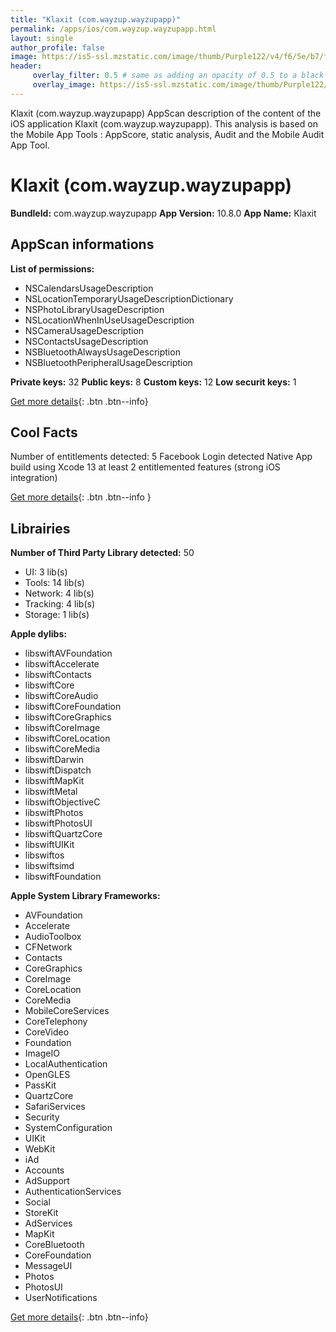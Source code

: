 ```yaml
---
title: "Klaxit (com.wayzup.wayzupapp)"
permalink: /apps/ios/com.wayzup.wayzupapp.html
layout: single
author_profile: false
image: https://is5-ssl.mzstatic.com/image/thumb/Purple122/v4/f6/5e/b7/f65eb707-ab50-7494-8cf2-7309916055b9/AppIcon-0-0-1x_U007emarketing-0-0-0-5-0-0-sRGB-0-0-0-GLES2_U002c0-512MB-85-220-0-0.jpeg/512x512bb.jpg
header: 
     overlay_filter: 0.5 # same as adding an opacity of 0.5 to a black background
     overlay_image: https://is5-ssl.mzstatic.com/image/thumb/Purple122/v4/f6/5e/b7/f65eb707-ab50-7494-8cf2-7309916055b9/AppIcon-0-0-1x_U007emarketing-0-0-0-5-0-0-sRGB-0-0-0-GLES2_U002c0-512MB-85-220-0-0.jpeg/512x512bb.jpg
---
```

Klaxit (com.wayzup.wayzupapp) AppScan description of the content of the iOS application Klaxit (com.wayzup.wayzupapp). This analysis is based on the Mobile App Tools : AppScore, static analysis, Audit and the Mobile Audit App Tool.

# Klaxit (com.wayzup.wayzupapp)

**BundleId:** com.wayzup.wayzupapp
**App Version:** 10.8.0
**App Name:** Klaxit


## AppScan informations 

**List of permissions:** 
- NSCalendarsUsageDescription
- NSLocationTemporaryUsageDescriptionDictionary
- NSPhotoLibraryUsageDescription
- NSLocationWhenInUseUsageDescription
- NSCameraUsageDescription
- NSContactsUsageDescription
- NSBluetoothAlwaysUsageDescription
- NSBluetoothPeripheralUsageDescription
  
  
**Private keys:** 32
**Public keys:** 8
**Custom keys:** 12
**Low securit keys:** 1
  
[Get more details](/pricing.html){: .btn .btn--info}

## Cool Facts

Number of entitlements detected: 5
Facebook Login detected
Native App
build using Xcode 13
at least 2 entitlemented features (strong iOS integration)
  
[Get more details](/pricing.html){: .btn .btn--info }

## Librairies 
**Number of Third Party Library detected:** 50
- UI: 3 lib(s)
- Tools: 14 lib(s)
- Network: 4 lib(s)
- Tracking: 4 lib(s)
- Storage: 1 lib(s)


**Apple dylibs:**
- libswiftAVFoundation
- libswiftAccelerate
- libswiftContacts
- libswiftCore
- libswiftCoreAudio
- libswiftCoreFoundation
- libswiftCoreGraphics
- libswiftCoreImage
- libswiftCoreLocation
- libswiftCoreMedia
- libswiftDarwin
- libswiftDispatch
- libswiftMapKit
- libswiftMetal
- libswiftObjectiveC
- libswiftPhotos
- libswiftPhotosUI
- libswiftQuartzCore
- libswiftUIKit
- libswiftos
- libswiftsimd
- libswiftFoundation


**Apple System Library Frameworks:**
- AVFoundation
- Accelerate
- AudioToolbox
- CFNetwork
- Contacts
- CoreGraphics
- CoreImage
- CoreLocation
- CoreMedia
- MobileCoreServices
- CoreTelephony
- CoreVideo
- Foundation
- ImageIO
- LocalAuthentication
- OpenGLES
- PassKit
- QuartzCore
- SafariServices
- Security
- SystemConfiguration
- UIKit
- WebKit
- iAd
- Accounts
- AdSupport
- AuthenticationServices
- Social
- StoreKit
- AdServices
- MapKit
- CoreBluetooth
- CoreFoundation
- MessageUI
- Photos
- PhotosUI
- UserNotifications


  
[Get more details](/pricing.html){: .btn .btn--info}

